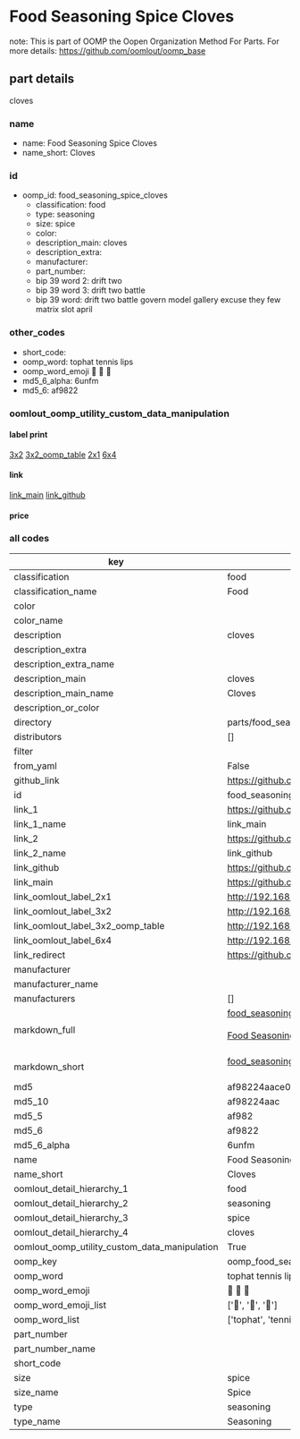 # Food Seasoning Spice Cloves  

note: This is part of OOMP the Oopen Organization Method For Parts. For more details: https://github.com/oomlout/oomp_base

##  part details
  



cloves



### name
* name: Food Seasoning Spice Cloves
* name_short: Cloves
### id
* oomp_id: food_seasoning_spice_cloves
  * classification: food
  * type: seasoning
  * size: spice
  * color: 
  * description_main: cloves
  * description_extra: 
  * manufacturer: 
  * part_number: 
  * bip 39 word 2: drift two
  * bip 39 word 3: drift two battle
  * bip 39 word: drift two battle govern model gallery excuse they few matrix slot april

### other_codes
* short_code: 
* oomp_word: tophat tennis lips
* oomp_word_emoji :tophat: :tennis: :lips:
* md5_6_alpha: 6unfm
* md5_6: af9822






### oomlout_oomp_utility_custom_data_manipulation
#### label print
[3x2](http://192.168.1.245:1112/?label=oomp%206unfm)
[3x2_oomp_table](http://192.168.1.108:1112/?label=oomp%206unfm)
[2x1](http://192.168.1.242:1112/?label=oomp%206unfm)
[6x4](http://192.168.1.55:1112/?label=oomp%206unfm)    

#### link

[link_main](https://github.com/oomlout/oomlout_oomp_version_1_messy/tree/main/parts/food_seasoning_spice_cloves) [link_github](https://github.com/oomlout/oomlout_oomp_version_1_messy/tree/main/parts/food_seasoning_spice_cloves)                             

#### price







### all codes 
| key | value |  
| --- | --- |  
| classification | food |  
| classification_name | Food |  
| color |  |  
| color_name |  |  
| description | cloves |  
| description_extra |  |  
| description_extra_name |  |  
| description_main | cloves |  
| description_main_name | Cloves |  
| description_or_color |   |  
| directory | parts/food_seasoning_spice_cloves |  
| distributors | [] |  
| filter |  |  
| from_yaml | False |  
| github_link | https://github.com/oomlout/oomlout_oomp_part_src/tree/main/parts/food_seasoning_spice_cloves |  
| id | food_seasoning_spice_cloves |  
| link_1 | https://github.com/oomlout/oomlout_oomp_version_1_messy/tree/main/parts/food_seasoning_spice_cloves |  
| link_1_name | link_main |  
| link_2 | https://github.com/oomlout/oomlout_oomp_version_1_messy/tree/main/parts/food_seasoning_spice_cloves |  
| link_2_name | link_github |  
| link_github | https://github.com/oomlout/oomlout_oomp_version_1_messy/tree/main/parts/food_seasoning_spice_cloves |  
| link_main | https://github.com/oomlout/oomlout_oomp_version_1_messy/tree/main/parts/food_seasoning_spice_cloves |  
| link_oomlout_label_2x1 | http://192.168.1.242:1112/?label=oomp%206unfm |  
| link_oomlout_label_3x2 | http://192.168.1.245:1112/?label=oomp%206unfm |  
| link_oomlout_label_3x2_oomp_table | http://192.168.1.108:1112/?label=oomp%206unfm |  
| link_oomlout_label_6x4 | http://192.168.1.55:1112/?label=oomp%206unfm |  
| link_redirect | https://github.com/oomlout/oomlout_oomp_version_1_messy/tree/main/parts/food_seasoning_spice_cloves |  
| manufacturer |  |  
| manufacturer_name |  |  
| manufacturers | [] |  
| markdown_full | [food_seasoning_spice_cloves](none)<br>[](none)<br>[Food Seasoning Spice Cloves](none)<br><br> |  
| markdown_short | [food_seasoning_spice_cloves](none)<br><br> |  
| md5 | af98224aace089e17c47465026baea16 |  
| md5_10 | af98224aac |  
| md5_5 | af982 |  
| md5_6 | af9822 |  
| md5_6_alpha | 6unfm |  
| name | Food Seasoning Spice Cloves |  
| name_short | Cloves |  
| oomlout_detail_hierarchy_1 | food |  
| oomlout_detail_hierarchy_2 | seasoning |  
| oomlout_detail_hierarchy_3 | spice |  
| oomlout_detail_hierarchy_4 | cloves |  
| oomlout_oomp_utility_custom_data_manipulation | True |  
| oomp_key | oomp_food_seasoning_spice_cloves |  
| oomp_word | tophat tennis lips |  
| oomp_word_emoji | :tophat: :tennis: :lips: |  
| oomp_word_emoji_list | [':tophat:', ':tennis:', ':lips:'] |  
| oomp_word_list | ['tophat', 'tennis', 'lips'] |  
| part_number |  |  
| part_number_name |  |  
| short_code |  |  
| size | spice |  
| size_name | Spice |  
| type | seasoning |  
| type_name | Seasoning |  
